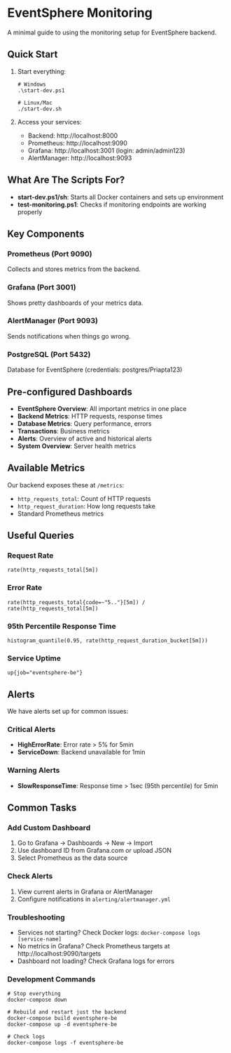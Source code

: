 # EventSphere Monitoring

A minimal guide to using the monitoring setup for EventSphere backend.

## Quick Start

1. Start everything:
   ```
   # Windows
   .\start-dev.ps1
   
   # Linux/Mac
   ./start-dev.sh
   ```

2. Access your services:
   - Backend: http://localhost:8000
   - Prometheus: http://localhost:9090
   - Grafana: http://localhost:3001 (login: admin/admin123)
   - AlertManager: http://localhost:9093

## What Are The Scripts For?

- **start-dev.ps1/sh**: Starts all Docker containers and sets up environment
- **test-monitoring.ps1**: Checks if monitoring endpoints are working properly

## Key Components

### Prometheus (Port 9090)
Collects and stores metrics from the backend.

### Grafana (Port 3001)
Shows pretty dashboards of your metrics data.

### AlertManager (Port 9093)
Sends notifications when things go wrong.

### PostgreSQL (Port 5432)
Database for EventSphere (credentials: postgres/Priapta123)

## Pre-configured Dashboards

- **EventSphere Overview**: All important metrics in one place
- **Backend Metrics**: HTTP requests, response times
- **Database Metrics**: Query performance, errors
- **Transactions**: Business metrics 
- **Alerts**: Overview of active and historical alerts
- **System Overview**: Server health metrics

## Available Metrics

Our backend exposes these at `/metrics`:
- `http_requests_total`: Count of HTTP requests
- `http_request_duration`: How long requests take
- Standard Prometheus metrics

## Useful Queries

### Request Rate
```promql
rate(http_requests_total[5m])
```

### Error Rate
```promql
rate(http_requests_total{code=~"5.."}[5m]) / rate(http_requests_total[5m])
```

### 95th Percentile Response Time
```promql
histogram_quantile(0.95, rate(http_request_duration_bucket[5m]))
```

### Service Uptime
```promql
up{job="eventsphere-be"}
```

## Alerts

We have alerts set up for common issues:

### Critical Alerts
- **HighErrorRate**: Error rate > 5% for 5min
- **ServiceDown**: Backend unavailable for 1min

### Warning Alerts
- **SlowResponseTime**: Response time > 1sec (95th percentile) for 5min

## Common Tasks

### Add Custom Dashboard
1. Go to Grafana → Dashboards → New → Import
2. Use dashboard ID from Grafana.com or upload JSON
3. Select Prometheus as the data source

### Check Alerts
1. View current alerts in Grafana or AlertManager
2. Configure notifications in `alerting/alertmanager.yml`

### Troubleshooting
- Services not starting? Check Docker logs: `docker-compose logs [service-name]`
- No metrics in Grafana? Check Prometheus targets at http://localhost:9090/targets
- Dashboard not loading? Check Grafana logs for errors

### Development Commands
```
# Stop everything
docker-compose down

# Rebuild and restart just the backend
docker-compose build eventsphere-be
docker-compose up -d eventsphere-be

# Check logs
docker-compose logs -f eventsphere-be
```

